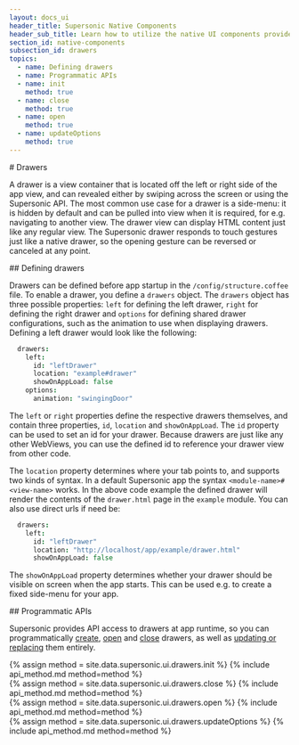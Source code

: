 ```yaml
---
layout: docs_ui
header_title: Supersonic Native Components
header_sub_title: Learn how to utilize the native UI components provided by Supersonic to their fullest.
section_id: native-components
subsection_id: drawers
topics:
  - name: Defining drawers
  - name: Programmatic APIs
  - name: init
    method: true
  - name: close
    method: true
  - name: open
    method: true
  - name: updateOptions
    method: true
---
```


<section class="docs-section" id="drawers">
# Drawers

A drawer is a view container that is located off the left or right side of the app view, and can revealed either by swiping across the screen or using the Supersonic API. The most common use case for a drawer is a side-menu: it is hidden by default and can be pulled into view when it is required, for e.g. navigating to another view. The drawer view can display HTML content just like any regular view. The Supersonic drawer responds to touch gestures just like a native drawer, so the opening gesture can be reversed or canceled at any point.
</section>

<section class="docs-section" id="defining-drawers">
## Defining drawers

Drawers can be defined before app startup in the `/config/structure.coffee` file. To enable a drawer, you define a `drawers` object. The `drawers` object has three possible properties: `left` for defining the left drawer, `right` for defining the right drawer and `options` for defining shared drawer configurations, such as the animation to use when displaying drawers. Defining a left drawer would look like the following:

```coffeescript
  drawers:
    left:
      id: "leftDrawer"
      location: "example#drawer"
      showOnAppLoad: false
    options:
      animation: "swingingDoor"
```

The `left` or `right` properties define the respective drawers themselves, and contain three properties, `id`, `location` and `showOnAppLoad`. The `id` property can be used to set an id for your drawer. Because drawers are just like any other WebViews, you can use the defined id to reference your drawer view from other code.

The `location` property determines where your tab points to, and supports two kinds of syntax. In a default Supersonic app the syntax `<module-name>#<view-name>` works. In the above code example the defined drawer will render the contents of the `drawer.html` page in the `example` module. You can also use direct urls if need be:

```coffeescript
  drawers:
    left:
      id: "leftDrawer"
      location: "http://localhost/app/example/drawer.html"
      showOnAppLoad: false
```

The `showOnAppLoad` property determines whether your drawer should be visible on screen when the app starts. This can be used e.g. to create a fixed side-menu for your app.
</section>

<section class="docs-section" id="programmatic-apis">
## Programmatic APIs

Supersonic provides API access to drawers at app runtime, so you can programmatically [create](#init), [open](#open) and [close](#close) drawers, as well as [updating or replacing](#updateOptions) them entirely.
</section>

<section class="docs-section" id="init">
{% assign method = site.data.supersonic.ui.drawers.init %}
{% include api_method.md method=method %}
</section>

<section class="docs-section" id="close">
{% assign method = site.data.supersonic.ui.drawers.close %}
{% include api_method.md method=method %}
</section>

<section class="docs-section" id="open">
{% assign method = site.data.supersonic.ui.drawers.open %}
{% include api_method.md method=method %}
</section>

<section class="docs-section" id="updateOptions">
{% assign method = site.data.supersonic.ui.drawers.updateOptions %}
{% include api_method.md method=method %}
</section>